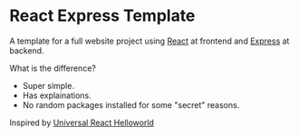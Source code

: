 # React Express Template

A template for a full website project using [React](https://facebook.github.io/react/) at frontend and [Express](https://expressjs.com/) at backend.

What is the difference?
- Super simple.
- Has explainations.
- No random packages installed for some "secret" reasons.

Inspired by [Universal React Helloworld](https://github.com/vlucas/universal-react-helloworld)